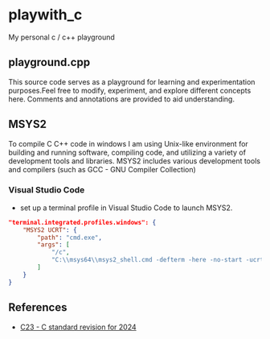 # playwith_c
My personal c / c++ playground

## playground.cpp 

 This source code serves as a playground for learning and experimentation purposes.Feel free to modify, experiment, and explore different concepts here. 
 Comments and annotations are provided to aid understanding.

## MSYS2

To compile C C++ code in windows I am using Unix-like environment for building and running software, compiling code, and utilizing a variety of development tools and libraries. MSYS2 includes various development tools and compilers (such as GCC - GNU Compiler Collection)

### Visual Studio Code

* set up a terminal profile in Visual Studio Code to launch MSYS2.

```json
"terminal.integrated.profiles.windows": {
    "MSYS2 UCRT": {
        "path": "cmd.exe",
        "args": [
            "/c",
            "C:\\msys64\\msys2_shell.cmd -defterm -here -no-start -ucrt64"
        ]
    }
}
```

## References
* [C23 - C standard revision for 2024](https://en.wikipedia.org/wiki/C23_(C_standard_revision))